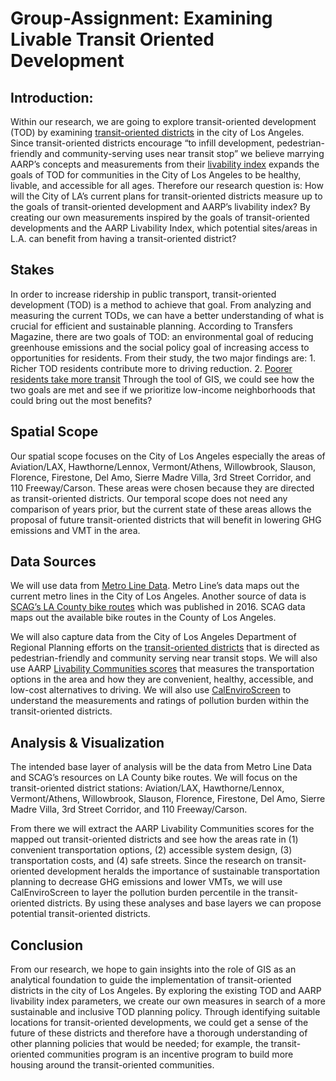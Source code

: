 # Group-Assignment: Examining Livable Transit Oriented Development

## Introduction: 
Within our research, we are going to explore transit-oriented development (TOD) by examining [transit-oriented districts](https://planning.lacounty.gov/tod) in the city of Los Angeles. Since transit-oriented districts encourage “to infill development, pedestrian-friendly and community-serving uses near transit stop” we believe marrying AARP’s concepts and measurements from their [livability index](https://livabilityindex.aarp.org/categories/transportation) expands the goals of TOD for communities in the City of Los Angeles to be healthy, livable, and accessible for all ages. Therefore our research question is: How will the City of LA’s current plans for transit-oriented districts measure up to the goals of transit-oriented development and AARP’s livability index?  By creating our own measurements inspired by the goals of transit-oriented developments and the AARP Livability Index, which potential sites/areas in L.A. can benefit from having a transit-oriented district? 


## Stakes
In order to increase ridership in public transport, transit-oriented development (TOD) is a method to achieve that goal. From analyzing and measuring the current TODs, we can have a better understanding of what is crucial for efficient and sustainable planning. According to Transfers Magazine, there are two goals of TOD: an environmental goal of reducing greenhouse emissions and the social policy goal of increasing access to opportunities for residents. From their study, the two major findings are: 1. Richer TOD residents contribute more to driving reduction. 2. [Poorer residents take more transit](https://transfersmagazine.org/magazine-article/issue-7/rich-versus-poor-near-versus-far-from-transit-who-travels-more/) Through the tool of GIS, we could see how the two goals are met and see if we prioritize low-income neighborhoods that could bring out the most benefits? 


## Spatial Scope
Our spatial scope focuses on the City of Los Angeles especially the areas of Aviation/LAX, Hawthorne/Lennox, Vermont/Athens, Willowbrook, Slauson, Florence, Firestone, Del Amo, Sierre Madre Villa, 3rd Street Corridor, and 110 Freeway/Carson. These areas were chosen because they are directed as transit-oriented districts. Our temporal scope does not need any comparison of years prior, but the current state of these areas allows the proposal of future transit-oriented districts that will benefit in lowering GHG emissions and VMT in the area. 


## Data Sources
We will use data from [Metro Line Data](https://developer.metro.net/gis-data/). Metro Line’s data maps out the current metro lines in the City of Los Angeles. Another source of data is [SCAG’s LA County bike routes](https://gisdata-scag.opendata.arcgis.com/datasets/SCAG::bike-routes-scag-region/explore) which was published in 2016. SCAG data maps out the available bike routes in the County of Los Angeles. 

We will also capture data from the City of Los Angeles Department of Regional Planning efforts on the [transit-oriented districts](https://planning.lacounty.gov/tod) that is directed as pedestrian-friendly and community serving near transit stops. We will also use AARP [Livability Communities scores](https://livabilityindex.aarp.org/categories/transportation)
that measures the transportation options in the area and how they are convenient, healthy, accessible, and low-cost alternatives to driving. We will also use [CalEnviroScreen](https://oehha.ca.gov/calenviroscreen/maps-data) to understand the measurements and ratings of pollution burden within the transit-oriented districts.


## Analysis & Visualization
The intended base layer of analysis will be the data from Metro Line 
Data and SCAG’s resources on LA County bike routes. We will focus on the transit-oriented district stations: Aviation/LAX, Hawthorne/Lennox, Vermont/Athens, Willowbrook, Slauson, Florence, Firestone, Del Amo, Sierre Madre Villa, 3rd Street Corridor, and 110 Freeway/Carson.

From there we will extract the AARP Livability Communities scores for the mapped out transit-oriented districts and see how the areas rate in (1) convenient transportation options, (2) accessible system design, (3) transportation costs,  and (4) safe streets. Since the research on transit-oriented development heralds the importance of sustainable transportation planning to decrease GHG emissions and lower VMTs, we will use CalEnviroScreen to layer the pollution burden percentile in the transit-oriented districts. By using these analyses and base layers we can propose potential transit-oriented districts.


## Conclusion
From our research, we hope to gain insights into the role of GIS as an analytical foundation to guide the implementation of transit-oriented districts in the city of Los Angeles. By exploring the existing TOD and AARP livability index parameters, we create our own measures in search of a more sustainable and inclusive TOD planning policy. Through identifying suitable locations for transit-oriented developments, we could get a sense of the future of these districts and therefore have a thorough understanding of other planning policies that would be needed; for example, the transit-oriented communities program is an incentive program to build more housing around the transit-oriented communities. 
